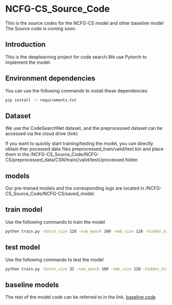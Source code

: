 # NCFG-CS_Source_Code

This is the source codes for the NCFG-CS model and other baseline model 
The Source code is coming soon.



## Introduction

This is the deeplearning project for code search.We use Pytorch to implement the model.



## Environment dependencies

You can use the following commands to install these dependencies
```bash
pip install -r requirements.txt
```


## Dataset

We use the CodeSearchNet dataset, and the preprocessed dataset can be accessed via the cloud drive 
(link)

If you want to quickly start training/testing the model, you can directly obtain ther pocessed data files preprocessed_train/valid/text.bin and place them in the /NCFG-CS_Source_Code/NCFG-CS/preprocessed_data/CSN/train(/valid/test)/processed folder.



## models

Our pre-trained models and the corresponding logs are located in /NCFG-CS_Source_Code/NCFG-CS/saved_model.



## train model 

Use the following commands to train the model
```bash
python train.py -batch_size 128 -num_epoch 100 -emb_size 128 -hidden_dim 256 -pool_size 2000 -loss_type cos -saved_model_dir ./saved_model/model1 -train
```

## test model

Use the following commands to test the model
```bash
python train.py -batch_size 32 -num_epoch 100 -emb_size 128 -hidden_dim 256 -pool_size 2000 -loss_type cos -pool_size 2000 -test -test_model_path ./saved_model/model1/best_model.bin
```


## baseline models

The rest of the model code can be referred to in the link.
[baseline code](https://gitee.com/weicc214/code_graph_nn_pyg)







